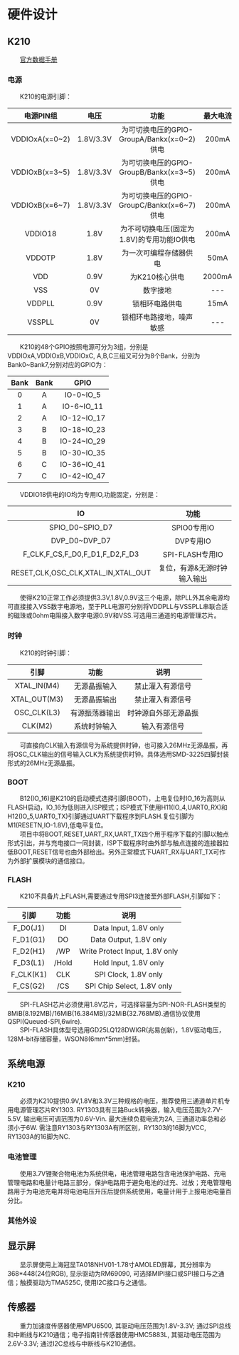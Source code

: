 # 硬件设计

## K210

&emsp;&emsp;[官方数据手册](https://github.com/kendryte/kendryte-doc-datasheet)

### 电源

&emsp;&emsp;K210的电源引脚：

|   电源PIN组    |   电压    |                    功能                    | 最大电流 |
| :------------: | :-------: | :----------------------------------------: | :------: |
| VDDIOxA(x=0~2) | 1.8V/3.3V | 为可切换电压的GPIO-GroupA/Bankx(x=0~2)供电 |  200mA   |
| VDDIOxB(x=3~5) | 1.8V/3.3V | 为可切换电压的GPIO-GroupB/Bankx(x=3~5)供电 |  200mA   |
| VDDIOxB(x=6~7) | 1.8V/3.3V | 为可切换电压的GPIO-GroupC/Bankx(x=6~7)供电 |  200mA   |
|    VDDIO18     |   1.8V    | 为不可切换电压(固定为1.8V)的专用功能IO供电 |  200mA   |
|     VDDOTP     |   1.8V    |           为一次可编程存储器供电           |   50mA   |
|      VDD       |   0.9V    |               为K210核心供电               |  2000mA  |
|      VSS       |    0V     |                  数字接地                  |   ---    |
|     VDDPLL     |   0.9V    |               锁相环电路供电               |   15mA   |
|     VSSPLL     |    0V     |          锁相环电路接地，噪声敏感          |   ---    |

&emsp;&emsp;K210的48个GPIO按照电源可分为3组，分别是VDDIOxA,VDDIOxB,VDDIOxC, A,B,C三组又可分为8个Bank，分别为Bank0~Bank7,分别对应的GPIO为：

| Bank | Bank |    GPIO     |
| :--: | :--: | :---------: |
|  0   |  A   |  IO-0~IO_5  |
|  1   |  A   | IO-6~IO_11  |
|  2   |  A   | IO-12~IO_17 |
|  3   |  B   | IO-18~IO_23 |
|  4   |  B   | IO-24~IO_29 |
|  5   |  B   | IO-30~IO_35 |
|  6   |  C   | IO-36~IO_41 |
|  7   |  C   | IO-42~IO_47 |

&emsp;&emsp;VDDIO18供电的IO均为专用IO,功能固定，分别是：

|                 IO                 |            功能             |
| :--------------------------------: | :-------------------------: |
|          SPIO_D0~SPIO_D7           |         SPIO0专用IO         |
|           DVP_D0~DVP_D7            |          DVP专用IO          |
|   F_CLK,F_CS,F_D0,F_D1,F_D2,F_D3   |       SPI-FLASH专用IO       |
| RESET,CLK,OSC_CLK,XTAL_IN,XTAL_OUT | 复位，有源&无源时钟输入输出 |

&emsp;&emsp;使得K210正常工作必须提供3.3V,1.8V,0.9V这三个电源，除PLL外其余电源均可直接接入VSS数字电源地，至于PLL电源可分别将VDDPLL与VSSPLL串联合适的磁珠或0ohm电阻接入数字电源0.9V和VSS.可选用三通道的电源管理芯片。

### 时钟

&emsp;&emsp;K210的时钟引脚：

|     引脚     |      功能      |         说明         |
| :----------: | :------------: | :------------------: |
| XTAL_IN(M4)  |  无源晶振输入  |   禁止灌入有源信号   |
| XTAL_OUT(M3) |  无源晶振输出  |   禁止灌入有源信号   |
| OSC_CLK(L3)  | 有源振荡器输出 | 时钟源自外部无源晶振 |
|   CLK(M2)    |  系统时钟输入  |     输入有源信号     |

&emsp;&emsp;可直接向CLK输入有源信号为系统提供时钟，也可接入26MHz无源晶振，再将OSC_CLK输出的信号输入CLK为系统提供时钟。具体选用SMD-3225四脚封装形式的26MHz无源晶振。

### BOOT

&emsp;&emsp;B12(IO_16)是K210的启动模式选择引脚(BOOT)，上电复位时IO_16为高则从FLASH启动，IO_16为低则进入ISP模式；ISP模式下使用H11(IO_4,UART0_RX)和H12(IO_5,UART0_TX)引脚通过UART下载程序到FLASH.复位引脚为M1(RESETN,IO-1.8V),低电平复位。<br>&emsp;&emsp;项目中将BOOT,RESET,UART_RX,UART_TX四个用于程序下载的引脚以触点形式引出，并与充电接口一同封装，ISP下载程序时由外部与触点连接的连接器拉低BOOT,RESET信号也由外部给出。另外正常模式下UART_RX与UART_TX可作为外部扩展模块的通信接口。

### FLASH

&emsp;&emsp;K210不具备片上FLASH,需要通过专用SPI3连接至外部FLASH,引脚如下：

|   引脚    | 功能  |              说明              |
| :-------: | :---: | :----------------------------: |
| F_D0(J1)  |  DI   |     Data Input, 1.8V only      |
| F_D1(G1)  |  DO   |     Data Output, 1.8V only     |
| F_D2(H1)  |  /WP  | Write Protect Input, 1.8V only |
| F_D3(L1)  | /Hold |     Hold Input, 1.8V only      |
| F_CLK(K1) |  CLK  |      SPI Clock, 1.8V only      |
| F_CS(G2)  |  /CS  |   SPI Chip Select, 1.8V only   |

&emsp;&emsp;SPI-FLASH芯片必须使用1.8V芯片，可选择容量为SPI-NOR-FLASH类型的8MiB(8.192MB)/16MiB(16.384MB)/32MiB(32.768MB).通信协议使用QSPI(Queued-SPI,6wire).<br>&emsp;&emsp;SPI-FLASH具体型号选用GD25LQ128DWIGR(兆易创新)，1.8V驱动电压，128M-bit存储容量，WSON8(6mm*5mm)封装。

## 系统电源

### K210

&emsp;&emsp;必须为K210提供0.9V,1.8V和3.3V三种规格的电压，推荐使用三通道单片机专用电源管理芯片RY1303. RY1303具有三路Buck转换器，输入电压范围为2.7V-5.5V, 输出电压可调范围为0.6V-Vin. 最大连续负载电流为2A, 三通道功率总和必须小于6W. 需注意RY1303与RY1303A有所区别，RY1303的16脚为VCC, RY1303A的16脚为NC.

### 电池管理

&emsp;&emsp;使用3.7V锂聚合物电池为系统供电，电池管理电路包含电池保护电路、充电管理电路和电量计电路三部分，保护电路用于避免电池的过充、过放；充电管理电路用于为电池充电并将电池电压升压后提供系统使用，电量计用于上报电池电量百分比。

### 其他外设

## 显示屏

&emsp;&emsp;显示屏使用上海冠显TA018NHV01-1.78寸AMOLED屏幕，其分辨率为368*448(24位RGB), 显示驱动为RM69090, 可选择MIPI接口或SPI接口与之通信；触摸驱动为TMA525C, 使用I2C接口与之通信。

## 传感器

&emsp;&emsp;重力加速度传感器使用MPU6500, 其驱动电压范围为1.8V-3.3V; 通过SPI总线和中断线与K210通信；电子指南针传感器使用HMC5883L, 其驱动电压范围为2.6V-3.3V; 通过I2C总线与中断线与K210通信。

